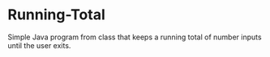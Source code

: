 # Running-Total
Simple Java program from class that keeps a running total of number inputs until the user exits.
